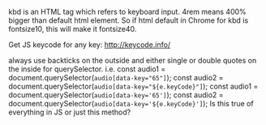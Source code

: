 kbd is an HTML tag which refers to keyboard input.
4rem means 400% bigger than default html element.
So if html default in Chrome for kbd is fontsize10, this will make it fontsize40.

Get JS keycode for any key:
http://keycode.info/

always use backticks on the outside and either single or double quotes on the inside for
querySelector. i.e.
const audio1 = document.querySelector(`audio[data-key="65"]`);
const audio2 = document.querySelector(`audio[data-key="${e.keyCode}"]`);
const audio1 = document.querySelector(`audio[data-key='65']`);
const audio2 = document.querySelector(`audio[data-key='${e.keyCode}']`);
Is this true of everything in JS or just this method?
